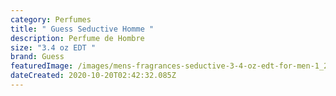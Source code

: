 ```yaml
---
category: Perfumes
title: " Guess Seductive Homme "
description: Perfume de Hombre
size: "3.4 oz EDT "
brand: Guess
featuredImage: /images/mens-fragrances-seductive-3-4-oz-edt-for-men-1_2400x.jpg
dateCreated: 2020-10-20T02:42:32.085Z
---
```

